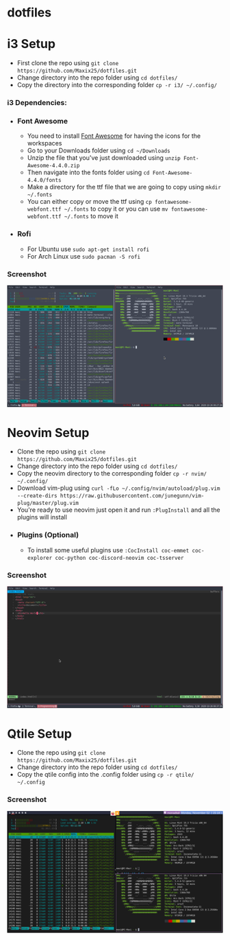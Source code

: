 # dotfiles
# i3 Setup
- First clone the repo using ```git clone https://github.com/Maxix25/dotfiles.git```
- Change directory into the repo folder using ```cd dotfiles/```
- Copy the directory into the corresponding folder ```cp -r i3/ ~/.config/```
### i3 Dependencies:
- ### Font Awesome
  - You need to install <a href="https://github.com/FortAwesome/Font-Awesome/archive/v4.4.0.zip">Font Awesome</a> for having the icons for the workspaces
  - Go to your Downloads folder using ```cd ~/Downloads```
  - Unzip the file that you've just downloaded using ```unzip Font-Awesome-4.4.0.zip```
  - Then navigate into the fonts folder using ```cd Font-Awesome-4.4.0/fonts```
  - Make a directory for the ttf file that we are going to copy using ```mkdir ~/.fonts```
  - You can either copy or move the ttf using ```cp fontawesome-webfont.ttf ~/.fonts``` to copy it or you can use ```mv fontawesome-webfont.ttf ~/.fonts``` to move it
- ### Rofi
  - For Ubuntu use ```sudo apt-get install rofi```
  - For Arch Linux use ```sudo pacman -S rofi```
  
### Screenshot
![i3Screenshot](https://github.com/Maxix25/dotfiles/blob/master/screenshots/i3.png)
# Neovim Setup
- Clone the repo using ```git clone https://github.com/Maxix25/dotfiles.git```
- Change directory into the repo folder using ```cd dotfiles/```
- Copy the neovim directory to the corresponding folder ```cp -r nvim/ ~/.config/```
- Download vim-plug using ```curl -fLo ~/.config/nvim/autoload/plug.vim --create-dirs https://raw.githubusercontent.com/junegunn/vim-plug/master/plug.vim```
- You're ready to use neovim just open it and run ```:PlugInstall``` and all the plugins will install
- ### Plugins (Optional)
  - To install some useful plugins use ```:CocInstall coc-emmet coc-explorer coc-python coc-discord-neovim coc-tsserver```
### Screenshot
![NeovimScreenshot](https://github.com/Maxix25/dotfiles/blob/master/screenshots/neovim.png)
# Qtile Setup
- Clone the repo using ```git clone https://github.com/Maxix25/dotfiles.git```
- Change directory into the repo folder using ```cd dotfiles/```
- Copy the qtile config into the .config folder using ```cp -r qtile/ ~/.config```
### Screenshot
![QtileScreenshot](https://github.com/Maxix25/dotfiles/blob/master/screenshots/qtile.jpeg)
